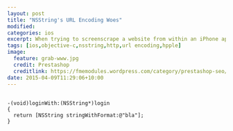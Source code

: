 ```yaml
---
layout: post
title: "NSString's URL Encoding Woes"
modified:
categories: ios
excerpt: When trying to screenscrape a website from within an iPhone app, I found that everything is not as it seems with NSString's URL encoding capabilities.
tags: [ios,objective-c,nsstring,http,url encoding,hpple]
image:
  feature: grab-www.jpg
  credit: Prestashop
  creditlink: https://fmemodules.wordpress.com/category/prestashop-seo/
date: 2015-04-09T11:29:06+10:00
---
```


<pre>
 <code class="objective-c">
-(void)loginWith:(NSString*)login
{
  return [NSString stringWithFormat:@"bla"];
}
 </code>
</pre>
